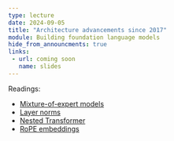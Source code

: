```yaml
---
type: lecture
date: 2024-09-05
title: "Architecture advancements since 2017" 
module: Building foundation language models
hide_from_announcments: true
links: 
 - url: coming soon
   name: slides
---
```

Readings:
 - [Mixture-of-expert models](https://arxiv.org/pdf/2112.06905)
 - [Layer norms](https://proceedings.mlr.press/v119/xiong20b/xiong20b.pdf)
 - [Nested Transformer](https://arxiv.org/abs/2310.07707)
 - [RoPE embeddings](https://arxiv.org/pdf/2104.09864)
